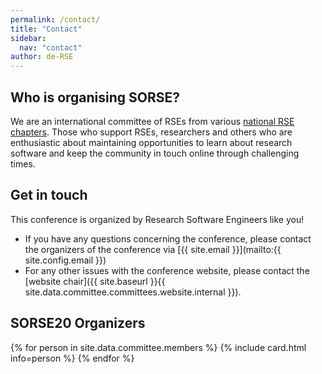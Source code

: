 ```yaml
---
permalink: /contact/
title: "Contact"
sidebar:
  nav: "contact"
author: de-RSE
---
```


## Who is organising SORSE?
We are an international committee of RSEs from various [national RSE chapters](chapters). Those who support RSEs, researchers and others who are enthusiastic about maintaining opportunities to learn about research software and keep the community in touch online through challenging times.

## Get in touch
This conference is organized by Research Software Engineers like you!

- If you have any questions concerning the conference, please contact the organizers of the conference via [{{ site.email }}](mailto:{{ site.config.email }})
- For any other issues with the conference website, please contact the [website chair]({{ site.baseurl }}{{ site.data.committee.committees.website.internal }}).


## SORSE20 Organizers

<div style="display: flex; flex-wrap: wrap;">
  {% for person in site.data.committee.members %}
  {% include card.html info=person %}
  {% endfor %}
</div>
